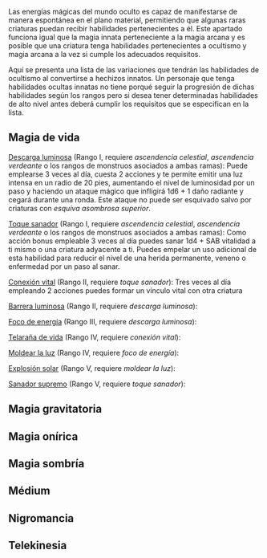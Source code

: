 Las energías mágicas del mundo oculto es capaz de manifestarse de manera espontánea en el plano material, permitiendo que algunas raras criaturas puedan recibir habilidades pertenecientes a él. Este apartado funciona igual que la magia innata perteneciente a la magia arcana y es posible que una criatura tenga habilidades pertenecientes a ocultismo y magia arcana a la vez si cumple los adecuados requisitos.

Aquí se presenta una lista de las variaciones que tendrán las habilidades de ocultismo al convertirse a hechizos innatos. Un personaje que tenga habilidades ocultas innatas no tiene porqué seguir la progresión de dichas habilidades según los rangos pero si desea tener determinadas habilidades de alto nivel antes deberá cumplir los requisitos que se especifican en la lista.

## Magia de vida

<u>Descarga luminosa</u> (Rango I, requiere *ascendencia celestial*, *ascendencia verdeante* o los rangos de monstruos asociados a ambas ramas): Puede emplearse 3 veces al día, cuesta 2 acciones y te permite emitir una luz intensa en un radio de 20 pies, aumentando el nivel de luminosidad por un paso y haciendo un ataque mágico que infligirá 1d6 + 1 daño radiante y cegará durante una ronda. Este ataque no puede ser esquivado salvo por criaturas con *esquiva asombrosa superior*.

<u>Toque sanador</u> (Rango I, requiere *ascendencia celestial*, *ascendencia verdeante* o los rangos de monstruos asociados a ambas ramas): Como acción bonus empleable 3 veces al día puedes sanar 1d4 + SAB vitalidad a ti mismo o una criatura adyacente a ti. Puedes empelar un uso adicional de esta habilidad para reducir el nivel de una herida permanente, veneno o enfermedad por un paso al sanar.

<u>Conexión vital</u> (Rango II, requiere *toque sanador*): Tres veces al día empleando 2 acciones puedes formar un vínculo vital con otra criatura

<u>Barrera luminosa</u> (Rango II, requiere *descarga luminosa*):

<u>Foco de energía</u> (Rango III, requiere *descarga luminosa*):

<u>Telaraña de vida</u> (Rango IV, requiere *conexión vital*):

<u>Moldear la luz</u> (Rango IV, requiere *foco de energía*):

<u>Explosión solar</u> (Rango V, requiere *moldear la luz*):

<u>Sanador supremo</u> (Rango V, requiere *toque sanador*):

## Magia gravitatoria

## Magia onírica      

## Magia sombría

## Médium

## Nigromancia

## Telekinesia